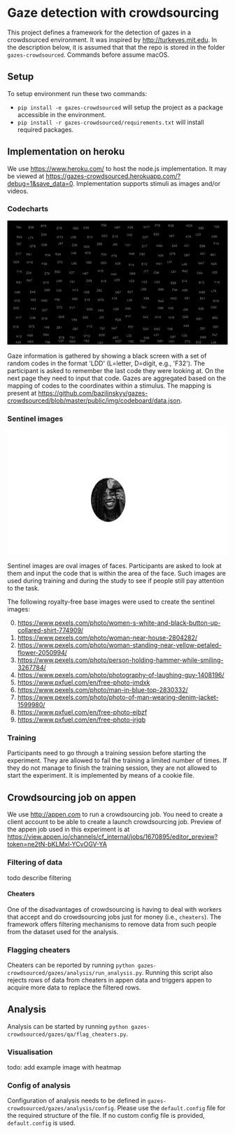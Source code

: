 Gaze detection with crowdsourcing
=======
This project defines a framework for the detection of gazes in a crowdsourced environment. It was inspired by http://turkeyes.mit.edu. In the description below, it is assumed that that the repo is stored in the folder `gazes-crowdsourced`. Commands before assume macOS.

## Setup
To setup environment run these two commands:
- `pip install -e gazes-crowdsourced` will setup the project as a package accessible in the environment.
- `pip install -r gazes-crowdsourced/requirements.txt` will install required packages.

## Implementation on heroku
We use https://www.heroku.com/ to host the node.js implementation. It may be viewed at https://gazes-crowdsourced.herokuapp.com/?debug=1&save_data=0. Implementation supports stimuli as images and/or videos.

### Codecharts
![example of codechart](https://github.com/bazilinskyy/gazes-crowdsourced/blob/master/public/img/codeboard/cb_0.jpg?raw=true)

Gaze information is gathered by showing a black screen with a set of random codes in the format 'LDD' (L=letter, D=digit, e.g., 'F32'). The participant is asked to remember the last code they were looking at. On the next page they need to input that code. Gazes are aggregated based on the mapping of codes to the coordinates within a stimulus. The mapping is present at https://github.com/bazilinskyy/gazes-crowdsourced/blob/master/public/img/codeboard/data.json.

### Sentinel images
![example of sentinel image](https://github.com/bazilinskyy/gazes-crowdsourced/blob/master/public/img/sentinel/sentinel_0.jpg?raw=true)

Sentinel images are oval images of faces. Participants are asked to look at them and input the code that is within the area of the face. Such images are used during training and during the study to see if people still pay attention to the task.

The following royalty-free base images were used to create the sentinel images:

0. https://www.pexels.com/photo/women-s-white-and-black-button-up-collared-shirt-774909/
1. https://www.pexels.com/photo/woman-near-house-2804282/
2. https://www.pexels.com/photo/woman-standing-near-yellow-petaled-flower-2050994/
3. https://www.pexels.com/photo/person-holding-hammer-while-smiling-3267784/
4. https://www.pexels.com/photo/photography-of-laughing-guy-1408196/
5. https://www.pxfuel.com/en/free-photo-jmdxk
6. https://www.pexels.com/photo/man-in-blue-top-2830332/
7. https://www.pexels.com/photo/photo-of-man-wearing-denim-jacket-1599980/
8. https://www.pxfuel.com/en/free-photo-eibzf
9. https://www.pxfuel.com/en/free-photo-jrjqb

### Training
Participants need to go through a training session before starting the experiment. They are allowed to fail the training a limited number of times. If they do not manage to finish the training session, they are not allowed to start the experiment. It is implemented by means of a cookie file.

## Crowdsourcing job on appen
We use http://appen.com to run a crowdsourcing job. You need to create a client account to be able to create a launch crowdsourcing job. Preview of the appen job used in this experiment is at https://view.appen.io/channels/cf_internal/jobs/1670895/editor_preview?token=ne2tN-bKLMxl-YCvOGV-YA

### Filtering of data
todo describe filtering

#### Cheaters
One of the disadvantages of crowdsourcing is having to deal with workers that accept and do crowdsourcing jobs just for money (i.e., `cheaters`). The framework offers filtering mechanisms to remove data from such people from the dataset used for the analysis.

### Flagging cheaters
Cheaters can be reported by running `python gazes-crowdsourced/gazes/analysis/run_analysis.py`. Running this script also rejects rows of data from cheaters in appen data and triggers appen to acquire more data to replace the filtered rows.

## Analysis
Analysis can be started by running `python gazes-crowdsourced/gazes/qa/flag_cheaters.py`.

### Visualisation
todo: add example image with heatmap

### Config of analysis
Configuration of analysis needs to be defined in `gazes-crowdsourced/gazes/analysis/config`. Please use the `default.config` file for the required structure of the file. If no custom config file is provided, `default.config` is used. 

